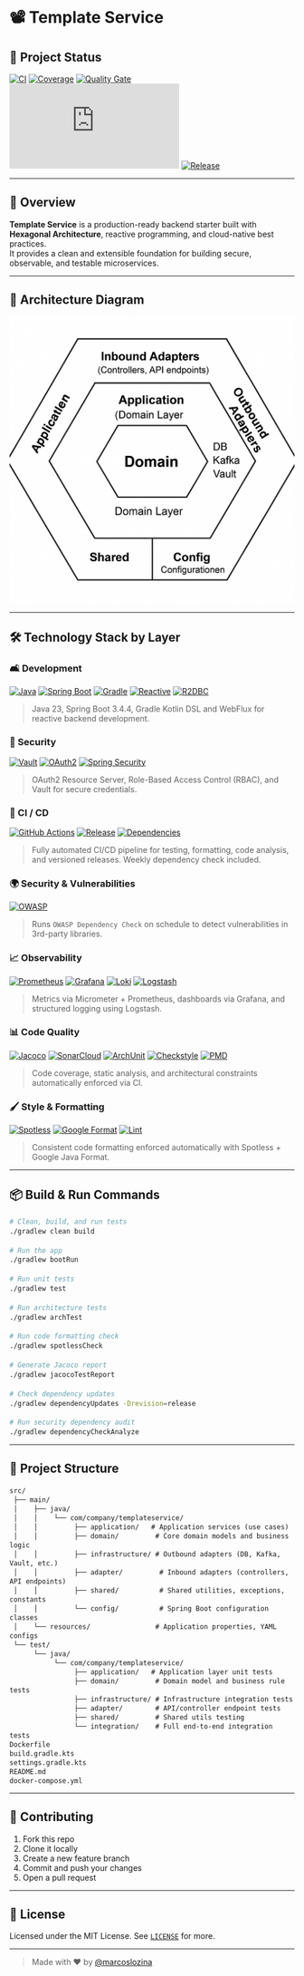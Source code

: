 # 📽️ Template Service

## 📌 Project Status


[![CI](https://github.com/marcoslozina/template-service/actions/workflows/ci.yml/badge.svg)](https://github.com/marcoslozina/template-service/actions/workflows/ci.yml)
[![Coverage](https://sonarcloud.io/api/project_badges/measure?project=marcoslozina_template-service&metric=coverage)](https://sonarcloud.io/summary/new_code?id=marcoslozina_template-service)
[![Quality Gate](https://sonarcloud.io/api/project_badges/measure?project=marcoslozina_template-service&metric=alert_status)](https://sonarcloud.io/summary/new_code?id=marcoslozina_template-service)
[![Dependencies](https://gist.githubusercontent.com/marcoslozina/c8f7b18150bc5ff47041cafca28dabc3/raw/dependencies.json?cache-bust=1)](https://github.com/marcoslozina/template-service)
[![Release](https://img.shields.io/github/v/release/marcoslozina/template-service?label=release)](https://github.com/marcoslozina/template-service/releases)


---

## 🌱 Overview

**Template Service** is a production-ready backend starter built with **Hexagonal Architecture**, reactive programming, and cloud-native best practices.  
It provides a clean and extensible foundation for building secure, observable, and testable microservices.

---

## 📏 Architecture Diagram

![Hexagonal Architecture](docs/images/architecture-diagram.png)

---

## 🛠️ Technology Stack by Layer

### 🛋️ Development

[![Java](https://img.shields.io/badge/Java-23-blue?logo=openjdk)](https://openjdk.org/)
[![Spring Boot](https://img.shields.io/badge/Spring_Boot-3.4.4-brightgreen?logo=spring)](https://spring.io/projects/spring-boot)
[![Gradle](https://img.shields.io/badge/Gradle-8.7-green?logo=gradle)](https://gradle.org/)
[![Reactive](https://img.shields.io/badge/WebFlux-Reactive-orange?logo=reactivex)](https://docs.spring.io/spring-framework/docs/current/reference/html/web-reactive.html)
[![R2DBC](https://img.shields.io/badge/R2DBC-Reactive%20DB-blueviolet)](https://r2dbc.io/)

> Java 23, Spring Boot 3.4.4, Gradle Kotlin DSL and WebFlux for reactive backend development.

### 🔐 Security

[![Vault](https://img.shields.io/badge/Vault-Secrets-black?logo=hashicorp)](https://www.vaultproject.io/)
[![OAuth2](https://img.shields.io/badge/OAuth2-Resource_Server-yellow)](https://oauth.net/2/)
[![Spring Security](https://img.shields.io/badge/Spring_Security-RBAC-red)](https://spring.io/projects/spring-security)

> OAuth2 Resource Server, Role-Based Access Control (RBAC), and Vault for secure credentials.

### 🔄 CI / CD

[![GitHub Actions](https://img.shields.io/badge/GitHub_Actions-Automation-blue?logo=githubactions)](https://docs.github.com/en/actions)
[![Release](https://img.shields.io/github/v/release/marcoslozina/template-service)](https://github.com/marcoslozina/template-service/releases)
[![Dependencies](https://img.shields.io/badge/Dependencies-Up--to--date-brightgreen)](https://github.com/ben-manes/gradle-versions-plugin)

> Fully automated CI/CD pipeline for testing, formatting, code analysis, and versioned releases. Weekly dependency check included.

### 🌍 Security & Vulnerabilities

[![OWASP](https://img.shields.io/badge/OWASP-Dependency_Check-lightgrey)](https://owasp.org/www-project-dependency-check/)

> Runs `OWASP Dependency Check` on schedule to detect vulnerabilities in 3rd-party libraries.

### 📈 Observability

[![Prometheus](https://img.shields.io/badge/Prometheus-Metrics-orange?logo=prometheus)](https://prometheus.io/)
[![Grafana](https://img.shields.io/badge/Grafana-Dashboard-yellow?logo=grafana)](https://grafana.com/)
[![Loki](https://img.shields.io/badge/Loki-Logs-grey?logo=grafana)](https://grafana.com/oss/loki/)
[![Logstash](https://img.shields.io/badge/Logstash-Structured_Logs-black)](https://www.elastic.co/logstash)

> Metrics via Micrometer + Prometheus, dashboards via Grafana, and structured logging using Logstash.

### 📊 Code Quality

[![Jacoco](https://img.shields.io/badge/Jacoco-Coverage-red?logo=codecov)](https://www.jacoco.org/jacoco/)
[![SonarCloud](https://img.shields.io/badge/SonarCloud-Analysis-yellow?logo=sonarcloud)](https://sonarcloud.io/dashboard?id=marcoslozina_template-service)
[![ArchUnit](https://img.shields.io/badge/ArchUnit-Architecture-blue)](https://www.archunit.org/)
[![Checkstyle](https://img.shields.io/badge/Checkstyle-Static_Analysis-orange)](https://checkstyle.org/)
[![PMD](https://img.shields.io/badge/PMD-Rules-blueviolet)](https://pmd.github.io/)

> Code coverage, static analysis, and architectural constraints automatically enforced via CI.

### 🖌️ Style & Formatting

[![Spotless](https://img.shields.io/badge/Style-Spotless-blue)](https://github.com/diffplug/spotless)
[![Google Format](https://img.shields.io/badge/Style-Google%20Java%20Format-ffb400)](https://github.com/google/google-java-format)
[![Lint](https://img.shields.io/badge/linter-Checkstyle-orange)](https://checkstyle.org/)
> Consistent code formatting enforced automatically with Spotless + Google Java Format.

---

## 📦 Build & Run Commands

```bash
# Clean, build, and run tests
./gradlew clean build

# Run the app
./gradlew bootRun

# Run unit tests
./gradlew test

# Run architecture tests
./gradlew archTest

# Run code formatting check
./gradlew spotlessCheck

# Generate Jacoco report
./gradlew jacocoTestReport

# Check dependency updates
./gradlew dependencyUpdates -Drevision=release

# Run security dependency audit
./gradlew dependencyCheckAnalyze
```

---

## 📂 Project Structure

```text
src/
 ├── main/
 │    ├── java/
 │    │    └── com/company/templateservice/
 │    │         ├── application/   # Application services (use cases)
 │    │         ├── domain/         # Core domain models and business logic
 │    │         ├── infrastructure/ # Outbound adapters (DB, Kafka, Vault, etc.)
 │    │         ├── adapter/         # Inbound adapters (controllers, API endpoints)
 │    │         ├── shared/          # Shared utilities, exceptions, constants
 │    │         └── config/          # Spring Boot configuration classes
 │    └── resources/                # Application properties, YAML configs
 └── test/
      └── java/
           └── com/company/templateservice/
                ├── application/   # Application layer unit tests
                ├── domain/         # Domain model and business rule tests
                ├── infrastructure/ # Infrastructure integration tests
                ├── adapter/        # API/controller endpoint tests
                ├── shared/         # Shared utils testing
                └── integration/    # Full end-to-end integration tests
Dockerfile
build.gradle.kts
settings.gradle.kts
README.md
docker-compose.yml
```

---

## 🤝 Contributing

1. Fork this repo
2. Clone it locally
3. Create a new feature branch
4. Commit and push your changes
5. Open a pull request

---

## 📜 License

Licensed under the MIT License. See [`LICENSE`](LICENSE) for more.

---

> Made with ❤️ by [@marcoslozina](https://github.com/marcoslozina)

